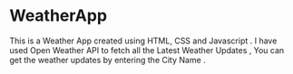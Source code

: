 # WeatherApp
This is a Weather App created using HTML, CSS and Javascript . I have used Open Weather API to fetch all the Latest Weather Updates , You can get the weather updates by entering the City Name .
